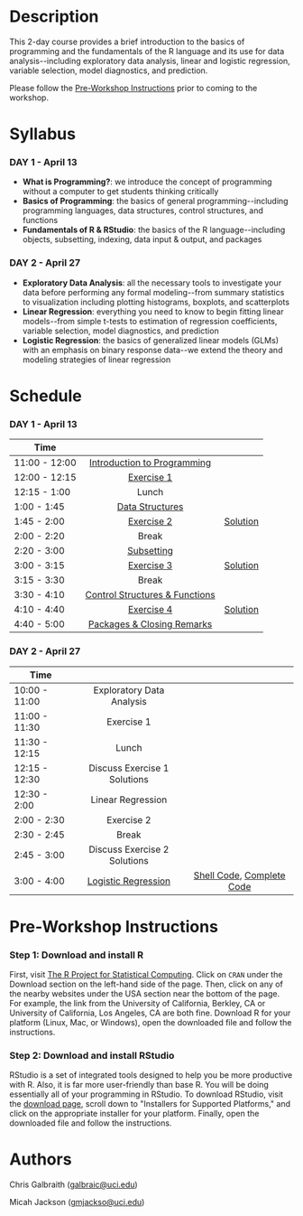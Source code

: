 # Description
This 2-day course provides a brief introduction to the basics of programming and the fundamentals of the R language and its use for data analysis--including exploratory data analysis, linear and logistic regression, variable selection, model diagnostics, and prediction.

Please follow the [Pre-Workshop Instructions](#Instructions) prior to coming to the workshop.


# Syllabus
### DAY 1 - April 13
* **What is Programming?**: we introduce the concept of programming without a computer to get students thinking critically
* **Basics of Programming**: the basics of general programming--including programming languages, data structures, control structures, and functions
* **Fundamentals of R & RStudio**: the basics of the R language--including objects, subsetting, indexing, data input & output, and packages

### DAY 2 - April 27
* **Exploratory Data Analysis**: all the necessary tools to investigate your data before performing any formal modeling--from summary statistics to visualization including plotting histograms, boxplots, and scatterplots
* **Linear Regression**: everything you need to know to begin fitting linear models--from simple t-tests to estimation of regression coefficients, variable selection, model diagnostics, and prediction
* **Logistic Regression**: the basics of generalized linear models (GLMs) with an emphasis on binary response data--we extend the theory and modeling strategies of linear regression


# Schedule

### DAY 1 - April 13

| 	   Time	      |            			         	|							              |
| -------------   | :-----------------------:	| :-----------------------: |   
|  11:00 - 12:00  | [Introduction to Programming](https://datumu.github.io/CSULB_Intro_R/day_1/slides/session_1/session_1.html)	|		|
|	 12:00 - 12:15 	| [Exercise 1](https://datumu.github.io/CSULB_Intro_R/day_1/exercises/exercise_1/ex_1.html) | |
|	 12:15 - 1:00   | Lunch | |
|	 1:00 - 1:45 	  | [Data Structures](https://datumu.github.io/CSULB_Intro_R/day_1/slides/session_2/session_2.html) | |
|	 1:45 - 2:00 	  | [Exercise 2](https://datumu.github.io/CSULB_Intro_R/day_1/exercises/exercise_2/ex_2.html) | [Solution](https://datumu.github.io/CSULB_Intro_R/day_1/exercises/exercise_2/solution_2.html) |
|	 2:00 - 2:20 	  | Break | |
|	 2:20 - 3:00 	  | [Subsetting ](https://datumu.github.io/CSULB_Intro_R/day_1/slides/session_3/session_3.html)| |
|	 3:00 - 3:15 	  | [Exercise 3](https://datumu.github.io/CSULB_Intro_R/day_1/exercises/exercise_3/ex_3.html) | [Solution](https://datumu.github.io/CSULB_Intro_R/day_1/exercises/exercise_3/solution_3.html) |
|	 3:15 - 3:30    | Break | |
|	 3:30 - 4:10    | [Control Structures & Functions](https://datumu.github.io/CSULB_Intro_R/day_1/slides/session_4/session_4.html) | |
|	 4:10 - 4:40 	  | [Exercise 4](https://datumu.github.io/CSULB_Intro_R/day_1/exercises/exercise_4/ex_4.html) | [Solution](https://datumu.github.io/CSULB_Intro_R/day_1/exercises/exercise_4/solution_4.html) |
|	 4:40 - 5:00 	  | [Packages & Closing Remarks](https://datumu.github.io/CSULB_Intro_R/day_1/slides/session_5/session_5.html) | |


### DAY 2 - April 27

| 	   Time	      |           			         	|							              |
| -------------   | :-----------------------:	| :-----------------------: |   
|  10:00 - 11:00  | Exploratory Data Analysis	|	|
|	 11:00 - 11:30 	| Exercise 1 | |
|	 11:30 - 12:15 	| Lunch | |
|	 12:15 - 12:30  | Discuss Exercise 1 Solutions | |
|	 12:30 - 2:00 	| Linear Regression | |
|	 2:00 - 2:30 	  | Exercise 2 | |
|	 2:30 - 2:45  	| Break | |
|	 2:45 - 3:00 	  | Discuss Exercise 2 Solutions | |
|	 3:00 - 4:00  	| [Logistic Regression](https://datumu.github.io/CSULB_Intro_R/day_2/slides/session_3/session_3.html) | [Shell Code](https://datumu.github.io/CSULB_Intro_R/day_2/slides/session_3/shell_code.R), [Complete Code](https://datumu.github.io/CSULB_Intro_R/day_2/slides/session_3/complete_code.R) |


# <a name="Instructions"></a>Pre-Workshop Instructions
### Step 1: Download and install R
First, visit [The R Project for Statistical Computing](https://www.r-project.org/). Click on `CRAN` under the Download section on the left-hand side of the page. Then, click on any of the nearby websites under the USA section near the bottom of the page. For example, the link from the University of California, Berkley, CA or University of California, Los Angeles, CA are both fine. Download R for your platform (Linux, Mac, or Windows), open the downloaded file and follow the instructions.

### Step 2: Download and install RStudio
RStudio is a set of integrated tools designed to help you be more productive with R. Also, it is far more user-friendly than base R. You will be doing essentially all of your programming in RStudio. To download RStudio, visit the [download page](https://www.rstudio.com/products/rstudio/download/), scroll down to "Installers for Supported Platforms," and click on the appropriate installer for your platform. Finally, open the downloaded file and follow the instructions.


# Authors
Chris Galbraith (<galbraic@uci.edu>)

Micah Jackson (<gmjackso@uci.edu>)
